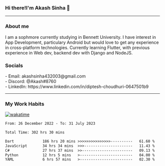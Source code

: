 <h3>Hi there!I'm Akash Sinha 👋</h3>

--- 

<h3>About me</h3>
I am a sophmore currently studying in Bennett University. I have interest in App Development, particulary Android but would love to get any experience in cross-platform technologies. Currently learning Flutter, with previous experience in Web dev, backend dev with Django and NodeJS.

<h3>Socials</h3>
 - Email: akashsinha432003@gmail.com<br>
 - Discord: @Akash#8760<br>
 - LinkedIn: https://www.linkedin.com/in/diptesh-choudhuri-0647501b9<br>


---

<h3>My Work Habits</h3>

[![wakatime](https://wakatime.com/badge/user/938b2951-49cf-4810-9b9e-c17cde3d3343.svg)](https://wakatime.com/@938b2951-49cf-4810-9b9e-c17cde3d3343)

<!--START_SECTION:waka-->

```txt
From: 26 December 2022 - To: 31 July 2023

Total Time: 302 hrs 30 mins

Dart             186 hrs 20 mins >>>>>>>>>>>>>>>----------   61.60 %
JavaScript       34 hrs 34 mins  >>>----------------------   11.43 %
C#               27 hrs 37 mins  >>-----------------------   09.13 %
Python           12 hrs 5 mins   >------------------------   04.00 %
YAML             6 hrs 57 mins   >------------------------   02.30 %
```

<!--END_SECTION:waka-->

